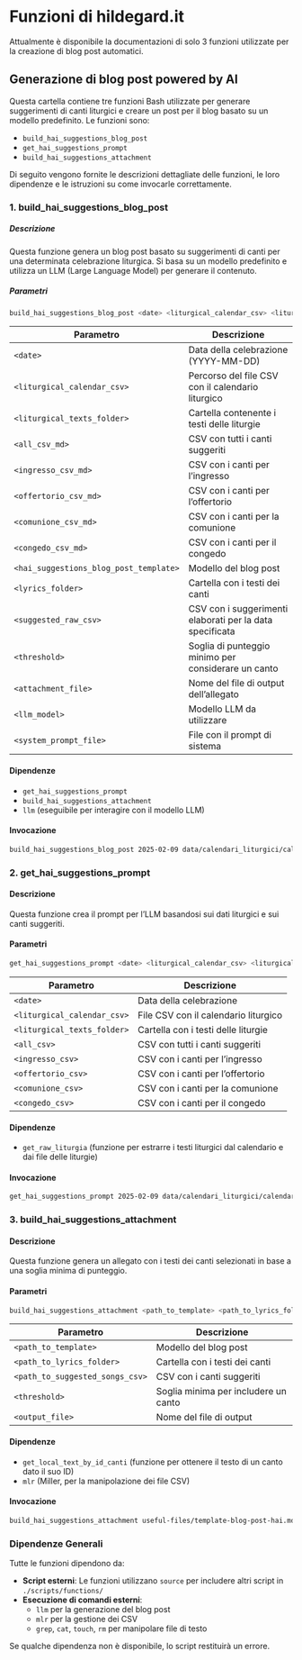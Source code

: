 # Funzioni di hildegard.it
Attualmente è disponibile la documentazioni di solo 3 funzioni utilizzate per la creazione di blog post automatici.

## Generazione di blog post powered by AI
Questa cartella contiene tre funzioni Bash utilizzate per generare suggerimenti di canti liturgici e creare un post per il blog basato su un modello predefinito. Le funzioni sono:

- `build_hai_suggestions_blog_post`
- `get_hai_suggestions_prompt`
- `build_hai_suggestions_attachment`

Di seguito vengono fornite le descrizioni dettagliate delle funzioni, le loro dipendenze e le istruzioni su come invocarle correttamente.

### 1. build_hai_suggestions_blog_post

##### Descrizione
Questa funzione genera un blog post basato su suggerimenti di canti per una determinata celebrazione liturgica. Si basa su un modello predefinito e utilizza un LLM (Large Language Model) per generare il contenuto.

##### Parametri
```bash
build_hai_suggestions_blog_post <date> <liturgical_calendar_csv> <liturgical_texts_folder> <all_csv_md> <ingresso_csv_md> <offertorio_csv_md> <comunione_csv_md> <congedo_csv_md> <hai_suggestions_blog_post_template> <lyrics_folder> <suggested_raw_csv> <threshold> <attachment_file> <llm_model> <system_prompt_file>
```

| Parametro | Descrizione |
|-----------|-------------|
| `<date>` | Data della celebrazione (YYYY-MM-DD) |
| `<liturgical_calendar_csv>` | Percorso del file CSV con il calendario liturgico |
| `<liturgical_texts_folder>` | Cartella contenente i testi delle liturgie |
| `<all_csv_md>` | CSV con tutti i canti suggeriti |
| `<ingresso_csv_md>` | CSV con i canti per l’ingresso |
| `<offertorio_csv_md>` | CSV con i canti per l’offertorio |
| `<comunione_csv_md>` | CSV con i canti per la comunione |
| `<congedo_csv_md>` | CSV con i canti per il congedo |
| `<hai_suggestions_blog_post_template>` | Modello del blog post |
| `<lyrics_folder>` | Cartella con i testi dei canti |
| `<suggested_raw_csv>` | CSV con i suggerimenti elaborati per la data specificata |
| `<threshold>` | Soglia di punteggio minimo per considerare un canto |
| `<attachment_file>` | Nome del file di output dell’allegato |
| `<llm_model>` | Modello LLM da utilizzare |
| `<system_prompt_file>` | File con il prompt di sistema |

#### Dipendenze
- `get_hai_suggestions_prompt`
- `build_hai_suggestions_attachment`
- `llm` (eseguibile per interagire con il modello LLM)

#### Invocazione
```bash
build_hai_suggestions_blog_post 2025-02-09 data/calendari_liturgici/calendario_2019-2050.csv risorse/lezionari/liturgie data/suggeriti-top20-latest.csv data/suggeriti-ingresso-latest.csv data/suggeriti-offertorio-latest.csv data/suggeriti-comunione-latest.csv data/suggeriti-congedo-latest.csv useful-files/template-blog-post-hai.md risorse/canti data/suggerimenti-20250209.csv 40 test_hai_attachment.md gemini-2.0-flash-exp useful-files/hai-suggestions-system-prompt.txt
```

### 2. get_hai_suggestions_prompt

#### Descrizione
Questa funzione crea il prompt per l’LLM basandosi sui dati liturgici e sui canti suggeriti.

#### Parametri
```bash
get_hai_suggestions_prompt <date> <liturgical_calendar_csv> <liturgical_texts_folder> <all_csv> <ingresso_csv> <offertorio_csv> <comunione_csv> <congedo_csv>
```

| Parametro | Descrizione |
|-----------|-------------|
| `<date>` | Data della celebrazione |
| `<liturgical_calendar_csv>` | File CSV con il calendario liturgico |
| `<liturgical_texts_folder>` | Cartella con i testi delle liturgie |
| `<all_csv>` | CSV con tutti i canti suggeriti |
| `<ingresso_csv>` | CSV con i canti per l’ingresso |
| `<offertorio_csv>` | CSV con i canti per l’offertorio |
| `<comunione_csv>` | CSV con i canti per la comunione |
| `<congedo_csv>` | CSV con i canti per il congedo |

#### Dipendenze
- `get_raw_liturgia` (funzione per estrarre i testi liturgici dal calendario e dai file delle liturgie)

#### Invocazione
```bash
get_hai_suggestions_prompt 2025-02-09 data/calendari_liturgici/calendario_2019-2050.csv risorse/lezionari/liturgie data/suggeriti-top20-latest.csv data/suggeriti-ingresso-latest.csv data/suggeriti-offertorio-latest.csv data/suggeriti-comunione-latest.csv data/suggeriti-congedo-latest.csv
```

### 3. build_hai_suggestions_attachment

#### Descrizione
Questa funzione genera un allegato con i testi dei canti selezionati in base a una soglia minima di punteggio.

#### Parametri
```bash
build_hai_suggestions_attachment <path_to_template> <path_to_lyrics_folder> <path_to_suggested_songs_csv> <threshold> <output_file>
```

| Parametro | Descrizione |
|-----------|-------------|
| `<path_to_template>` | Modello del blog post |
| `<path_to_lyrics_folder>` | Cartella con i testi dei canti |
| `<path_to_suggested_songs_csv>` | CSV con i canti suggeriti |
| `<threshold>` | Soglia minima per includere un canto |
| `<output_file>` | Nome del file di output |

#### Dipendenze
- `get_local_text_by_id_canti` (funzione per ottenere il testo di un canto dato il suo ID)
- `mlr` (Miller, per la manipolazione dei file CSV)

#### Invocazione
```bash
build_hai_suggestions_attachment useful-files/template-blog-post-hai.md risorse/canti data/suggerimenti-20250209.csv 40 test_hai_attachment.md
```

### Dipendenze Generali
Tutte le funzioni dipendono da:
- **Script esterni**: Le funzioni utilizzano `source` per includere altri script in `./scripts/functions/`
- **Esecuzione di comandi esterni**:
  - `llm` per la generazione del blog post
  - `mlr` per la gestione dei CSV
  - `grep`, `cat`, `touch`, `rm` per manipolare file di testo

Se qualche dipendenza non è disponibile, lo script restituirà un errore.


